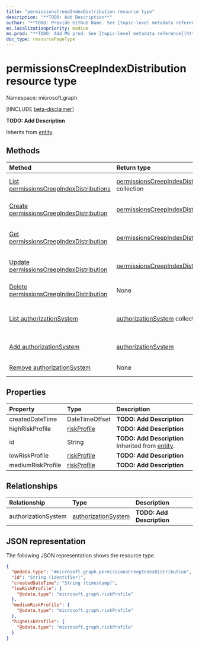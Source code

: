 ```yaml
---
title: "permissionsCreepIndexDistribution resource type"
description: "**TODO: Add Description**"
author: "**TODO: Provide Github Name. See [topic-level metadata reference](https://aka.ms/msgo?pagePath=Document-APIs/Guidelines/Metadata)**"
ms.localizationpriority: medium
ms.prod: "**TODO: Add MS prod. See [topic-level metadata reference](https://aka.ms/msgo?pagePath=Document-APIs/Guidelines/Metadata)**"
doc_type: resourcePageType
---
```


# permissionsCreepIndexDistribution resource type

Namespace: microsoft.graph

[!INCLUDE [beta-disclaimer](../../includes/beta-disclaimer.md)]

**TODO: Add Description**


Inherits from [entity](../resources/entity.md).

## Methods
|Method|Return type|Description|
|:---|:---|:---|
|[List permissionsCreepIndexDistributions](../api/permissionsanalytics-list-permissionscreepindexdistributions.md)|[permissionsCreepIndexDistribution](../resources/permissionscreepindexdistribution.md) collection|Get a list of the [permissionsCreepIndexDistribution](../resources/permissionscreepindexdistribution.md) objects and their properties.|
|[Create permissionsCreepIndexDistribution](../api/permissionsanalytics-post-permissionscreepindexdistributions.md)|[permissionsCreepIndexDistribution](../resources/permissionscreepindexdistribution.md)|Create a new [permissionsCreepIndexDistribution](../resources/permissionscreepindexdistribution.md) object.|
|[Get permissionsCreepIndexDistribution](../api/permissionscreepindexdistribution-get.md)|[permissionsCreepIndexDistribution](../resources/permissionscreepindexdistribution.md)|Read the properties and relationships of a [permissionsCreepIndexDistribution](../resources/permissionscreepindexdistribution.md) object.|
|[Update permissionsCreepIndexDistribution](../api/permissionscreepindexdistribution-update.md)|[permissionsCreepIndexDistribution](../resources/permissionscreepindexdistribution.md)|Update the properties of a [permissionsCreepIndexDistribution](../resources/permissionscreepindexdistribution.md) object.|
|[Delete permissionsCreepIndexDistribution](../api/permissionsanalytics-delete-permissionscreepindexdistributions.md)|None|Delete a [permissionsCreepIndexDistribution](../resources/permissionscreepindexdistribution.md) object.|
|[List authorizationSystem](../api/permissionscreepindexdistribution-list-authorizationsystem.md)|[authorizationSystem](../resources/authorizationsystem.md) collection|Get the authorizationSystem resources from the authorizationSystem navigation property.|
|[Add authorizationSystem](../api/permissionscreepindexdistribution-post-authorizationsystem.md)|[authorizationSystem](../resources/authorizationsystem.md)|Add authorizationSystem by posting to the authorizationSystem collection.|
|[Remove authorizationSystem](../api/permissionscreepindexdistribution-delete-authorizationsystem.md)|None|Remove an [authorizationSystem](../resources/authorizationsystem.md) object.|

## Properties
|Property|Type|Description|
|:---|:---|:---|
|createdDateTime|DateTimeOffset|**TODO: Add Description**|
|highRiskProfile|[riskProfile](../resources/riskprofile.md)|**TODO: Add Description**|
|id|String|**TODO: Add Description** Inherited from [entity](../resources/entity.md).|
|lowRiskProfile|[riskProfile](../resources/riskprofile.md)|**TODO: Add Description**|
|mediumRiskProfile|[riskProfile](../resources/riskprofile.md)|**TODO: Add Description**|

## Relationships
|Relationship|Type|Description|
|:---|:---|:---|
|authorizationSystem|[authorizationSystem](../resources/authorizationsystem.md)|**TODO: Add Description**|

## JSON representation
The following JSON representation shows the resource type.
<!-- {
  "blockType": "resource",
  "keyProperty": "id",
  "@odata.type": "microsoft.graph.permissionsCreepIndexDistribution",
  "baseType": "microsoft.graph.entity",
  "openType": false
}
-->
``` json
{
  "@odata.type": "#microsoft.graph.permissionsCreepIndexDistribution",
  "id": "String (identifier)",
  "createdDateTime": "String (timestamp)",
  "lowRiskProfile": {
    "@odata.type": "microsoft.graph.riskProfile"
  },
  "mediumRiskProfile": {
    "@odata.type": "microsoft.graph.riskProfile"
  },
  "highRiskProfile": {
    "@odata.type": "microsoft.graph.riskProfile"
  }
}
```

